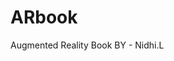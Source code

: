# ARbook
Augmented Reality Book BY - Nidhi.L                                                                                                                      
